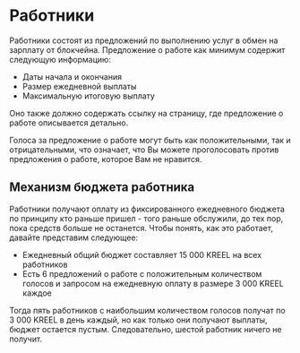# Работники

Работники состоят из предложений по выполнению услуг в обмен на зарплату от блокчейна. Предложение о работе как минимум содержит следующую информацию:

* Даты начала и окончания
* Размер ежедневной выплаты
* Максимальную итоговую выплату

Оно также должно содержать ссылку на страницу, где предложение о работе описывается детально.

Голоса за предложение о работе могут быть как положительными, так и отрицательными, что означает, что Вы можете проголосовать против предложения о работе, которое Вам не нравится.

## Механизм бюджета работника

Работники получают оплату из фиксированного ежедневного бюджета по принципу кто раньше пришел - того раньше обслужили, до тех пор, пока средств больше не останется. Чтобы понять, как это работает, давайте представим следующее:

* Ежедневный общий бюджет составляет 15 000 KREEL на всех работников
* Есть 6 предложений о работе с положительным количеством голосов и запросом на ежедневную оплату в размере 3 000 KREEL каждое

Тогда пять работников с наибольшим количеством голосов получат по 3 000 KREEL в день каждый, но как только они получают выплаты, бюджет остается пустым. Следовательно, шестой работник ничего не получит.